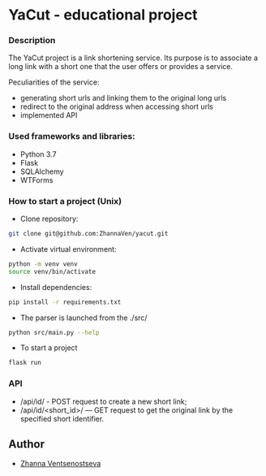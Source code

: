 # YaCut - educational project

### Description

The YaCut project is a link shortening service. Its purpose is to associate a long link with a short one that the user offers or provides a service.

Peculiarities of the service:

- generating short urls and linking them to the original long urls
- redirect to the original address when accessing short urls
- implemented API

### Used frameworks and libraries:
- Python 3.7
- Flask
- SQLAlchemy
- WTForms

### How to start a project (Unix) 
- Clone repository:
```bash
git clone git@github.com:ZhannaVen/yacut.git
```
- Activate virtual environment:
```bash
python -m venv venv
source venv/bin/activate
```
- Install dependencies:
```bash
pip install -r requirements.txt
```
- The parser is launched from the ./src/
```bash
python src/main.py --help
```
- To start a project
```bash
flask run
```

### API

- /api/id/ - POST request to create a new short link;
- /api/id/<short_id>/ — GET request to get the original link by the specified short identifier.


## Author

- [Zhanna Ventsenostseva](https://github.com/ZhannaVen)



